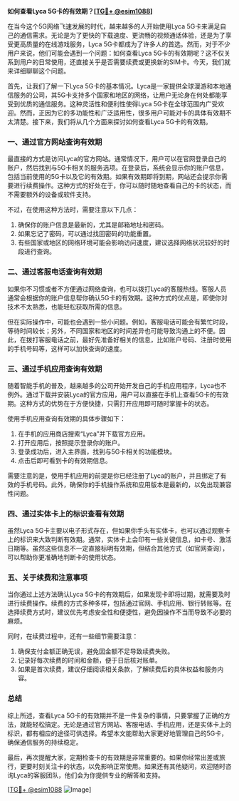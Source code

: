 **如何查看Lyca 5G卡的有效期？[[TG💪+ @esim1088](https://t.me/s/esim1088)]**

在当今这个5G网络飞速发展的时代，越来越多的人开始使用Lyca 5G卡来满足自己的通信需求。无论是为了更快的下载速度、更流畅的视频通话体验，还是为了享受更高质量的在线游戏服务，Lyca 5G卡都成为了许多人的首选。然而，对于不少用户来说，他们可能会遇到一个问题：如何查看Lyca 5G卡的有效期呢？这不仅关系到用户的日常使用，还直接关乎是否需要续费或更换新的SIM卡。今天，我们就来详细聊聊这个问题。

首先，让我们了解一下Lyca 5G卡的基本情况。Lyca是一家提供全球漫游和本地通信服务的公司，其5G卡支持多个国家和地区的网络，让用户无论身在何处都能享受到优质的通信服务。这种灵活性和便利性使得Lyca 5G卡在全球范围内广受欢迎。然而，正因为它的多功能性和广泛适用性，很多用户可能对卡的具体有效期不太清楚。接下来，我们将从几个方面来探讨如何查看Lyca 5G卡的有效期。

### **一、通过官方网站查询有效期**

最直接的方式是访问Lyca的官方网站。通常情况下，用户可以在官网登录自己的账户，然后找到与5G卡相关的服务选项。在登录后，系统会显示你的账户信息，包括当前使用的5G卡以及它的有效期。如果有效期即将到期，网站还会提示你需要进行续费操作。这种方式的好处在于，你可以随时随地查看自己的卡的状态，而不需要额外的设备或软件支持。

不过，在使用这种方法时，需要注意以下几点：
1. 确保你的账户信息是最新的，尤其是邮箱地址和密码。
2. 如果忘记了密码，可以通过找回密码的功能重置。
3. 有些国家或地区的网络环境可能会影响访问速度，建议选择网络状况较好的时段进行查询。

### **二、通过客服电话查询有效期**

如果你不习惯或者不方便通过网络查询，也可以拨打Lyca的客服热线。客服人员通常会根据你的账户信息帮你确认5G卡的有效期。这种方式的优点是，即使你对技术不太熟悉，也能轻松获取所需的信息。

但在实际操作中，可能也会遇到一些小问题。例如，客服电话可能会有繁忙时段，等待时间较长；另外，不同国家和地区的时间差异也可能导致沟通上的不便。因此，在拨打客服电话之前，最好先准备好相关的信息，比如账户号码、注册时使用的手机号码等，这样可以加快查询的速度。

### **三、通过手机应用查询有效期**

随着智能手机的普及，越来越多的公司开始开发自己的手机应用程序，Lyca也不例外。通过下载并安装Lyca的官方应用，用户可以直接在手机上查看5G卡的有效期。这种方式的优势在于方便快捷，只需打开应用即可随时掌握卡的状态。

使用手机应用查询有效期的具体步骤如下：
1. 在手机的应用商店搜索“Lyca”并下载官方应用。
2. 打开应用后，按照提示登录你的账户。
3. 登录成功后，进入主界面，找到与5G卡相关的功能模块。
4. 点击后即可看到卡的有效期信息。

需要注意的是，使用手机应用的前提是你已经注册了Lyca的账户，并且绑定了有效的手机号码。此外，确保你的手机操作系统和应用版本是最新的，以免出现兼容性问题。

### **四、通过实体卡上的标识查看有效期**

虽然Lyca 5G卡主要以电子形式存在，但如果你手头有实体卡，也可以通过观察卡上的标识来大致判断有效期。通常，实体卡上会印有一些关键信息，如卡号、激活日期等。虽然这些信息不一定直接标明有效期，但结合其他方式（如官网查询），可以帮助你更准确地判断卡的使用状态。

### **五、关于续费和注意事项**

当你通过上述方法确认Lyca 5G卡的有效期后，如果发现卡即将过期，就需要及时进行续费操作。续费的方式多种多样，包括通过官网、手机应用、银行转账等。在选择续费方式时，建议优先考虑安全性和便捷性，避免因操作不当而导致不必要的麻烦。

同时，在续费过程中，还有一些细节需要注意：
1. 确保支付金额正确无误，避免因金额不足导致续费失败。
2. 记录好每次续费的时间和金额，便于日后核对账单。
3. 如果是首次续费，建议仔细阅读相关条款，了解续费后的具体权益和服务内容。

### **总结**

综上所述，查看Lyca 5G卡的有效期并不是一件复杂的事情，只要掌握了正确的方法，就能轻松搞定。无论是通过官方网站、客服电话、手机应用，还是实体卡上的标识，都有相应的途径可供选择。希望本文能帮助大家更好地管理自己的5G卡，确保通信服务的持续稳定。

最后，再次提醒大家，定期检查卡的有效期是非常重要的。如果你经常出差或旅行，更要时刻关注卡的状态，以免影响正常使用。如果还有其他疑问，欢迎随时咨询Lyca的客服团队，他们会为你提供专业的解答和支持。

[[TG💪+ @esim1088](https://t.me/s/esim1088) ![Image](https://i.postimg.cc/4NQfJmqS/Snipaste-2025-05-13-00-14-12.png)]